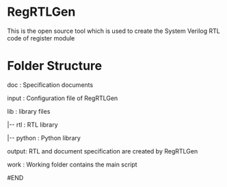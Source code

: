 # RegRTLGen
This is the open source tool which is used to create the System Verilog RTL code of register module

# Folder Structure
doc   : Specification documents

input : Configuration file of RegRTLGen

lib   : library files

  |-- rtl    : RTL library

  |-- python : Python library

output: RTL and document specification are created by RegRTLGen

work  : Working folder contains the main script

#END